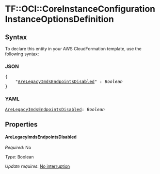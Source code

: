 # TF::OCI::CoreInstanceConfiguration InstanceOptionsDefinition

## Syntax

To declare this entity in your AWS CloudFormation template, use the following syntax:

### JSON

<pre>
{
    "<a href="#arelegacyimdsendpointsdisabled" title="AreLegacyImdsEndpointsDisabled">AreLegacyImdsEndpointsDisabled</a>" : <i>Boolean</i>
}
</pre>

### YAML

<pre>
<a href="#arelegacyimdsendpointsdisabled" title="AreLegacyImdsEndpointsDisabled">AreLegacyImdsEndpointsDisabled</a>: <i>Boolean</i>
</pre>

## Properties

#### AreLegacyImdsEndpointsDisabled

_Required_: No

_Type_: Boolean

_Update requires_: [No interruption](https://docs.aws.amazon.com/AWSCloudFormation/latest/UserGuide/using-cfn-updating-stacks-update-behaviors.html#update-no-interrupt)

